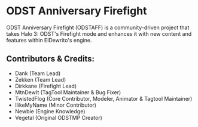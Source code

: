 # ODST Anniversary Firefight
ODST Anniversary Firefight (ODSTAFF) is a community-driven project that takes Halo 3: ODST's Firefight mode and enhances it with new content and features within ElDewrito's engine.

## Contributors & Credits:
- Dank (Team Lead)
- Zekken (Team Lead)
- Dirkkane (Firefight Lead)
- MtnDewIt (TagTool Maintainer & Bug Fixer)
- TwistedFlog (Core Contributor, Modeler, Animator & Tagtool Maintainer)
- IlikeMyName (Minor Contributor)
- Newbie (Engine Knowledge)
- Vegetal (Original ODSTMP Creator)

